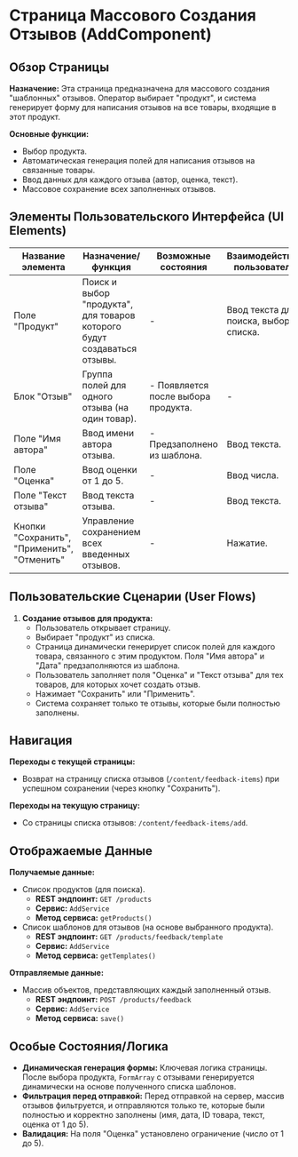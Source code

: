 # Страница Массового Создания Отзывов (AddComponent)

## Обзор Страницы

**Назначение:** Эта страница предназначена для массового создания "шаблонных" отзывов. Оператор выбирает "продукт", и система генерирует форму для написания отзывов на все товары, входящие в этот продукт.

**Основные функции:**
-   Выбор продукта.
-   Автоматическая генерация полей для написания отзывов на связанные товары.
-   Ввод данных для каждого отзыва (автор, оценка, текст).
-   Массовое сохранение всех заполненных отзывов.

## Элементы Пользовательского Интерфейса (UI Elements)

| Название элемента | Назначение/функция | Возможные состояния | Взаимодействие пользователя |
| --- | --- | --- | --- |
| Поле "Продукт" | Поиск и выбор "продукта", для товаров которого будут создаваться отзывы. | - | Ввод текста для поиска, выбор из списка. |
| Блок "Отзыв" | Группа полей для одного отзыва (на один товар). | - Появляется после выбора продукта. | - |
| Поле "Имя автора" | Ввод имени автора отзыва. | - Предзаполнено из шаблона. | Ввод текста. |
| Поле "Оценка" | Ввод оценки от 1 до 5. | - | Ввод числа. |
| Поле "Текст отзыва" | Ввод текста отзыва. | - | Ввод текста. |
| Кнопки "Сохранить", "Применить", "Отменить" | Управление сохранением всех введенных отзывов. | - | Нажатие. |

## Пользовательские Сценарии (User Flows)

1.  **Создание отзывов для продукта:**
    -   Пользователь открывает страницу.
    -   Выбирает "продукт" из списка.
    -   Страница динамически генерирует список полей для каждого товара, связанного с этим продуктом. Поля "Имя автора" и "Дата" предзаполняются из шаблона.
    -   Пользователь заполняет поля "Оценка" и "Текст отзыва" для тех товаров, для которых хочет создать отзыв.
    -   Нажимает "Сохранить" или "Применить".
    -   Система сохраняет только те отзывы, которые были полностью заполнены.

## Навигация

**Переходы с текущей страницы:**
-   Возврат на страницу списка отзывов (`/content/feedback-items`) при успешном сохранении (через кнопку "Сохранить").

**Переходы на текущую страницу:**
-   Со страницы списка отзывов: `/content/feedback-items/add`.

## Отображаемые Данные

**Получаемые данные:**
-   Список продуктов (для поиска).
    -   **REST эндпоинт:** `GET /products`
    -   **Сервис:** `AddService`
    -   **Метод сервиса:** `getProducts()`
-   Список шаблонов для отзывов (на основе выбранного продукта).
    -   **REST эндпоинт:** `GET /products/feedback/template`
    -   **Сервис:** `AddService`
    -   **Метод сервиса:** `getTemplates()`

**Отправляемые данные:**
-   Массив объектов, представляющих каждый заполненный отзыв.
    -   **REST эндпоинт:** `POST /products/feedback`
    -   **Сервис:** `AddService`
    -   **Метод сервиса:** `save()`

## Особые Состояния/Логика

-   **Динамическая генерация формы:** Ключевая логика страницы. После выбора продукта, `FormArray` с отзывами генерируется динамически на основе полученного списка шаблонов.
-   **Фильтрация перед отправкой:** Перед отправкой на сервер, массив отзывов фильтруется, и отправляются только те, которые были полностью и корректно заполнены (имя, дата, ID товара, текст, оценка от 1 до 5).
-   **Валидация:** На поля "Оценка" установлено ограничение (число от 1 до 5).
